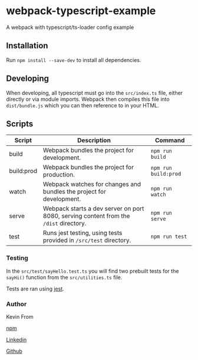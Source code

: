 # webpack-typescript-example

A webpack with typescript/ts-loader config example

## Installation

Run `npm install --save-dev` to install all dependencies.

## Developing

When developing, all typescript must go into the `src/index.ts` file, either directly or via module imports. Webpack then compiles this file into `dist/bundle.js` which you can then reference to in your HTML.

## Scripts

| Script | Description | Command | 
| --- | --- | --- |
| build | Webpack bundles the project for development. | `npm run build` |
| build:prod | Webpack bundles the project for production. | `npm run build:prod` |
| watch | Webpack watches for changes and bundles the project for development. | `npm run watch` |
| serve | Webpack starts a dev server on port 8080, serving content from the `/dist` directory. | `npm run serve` | 
| test | Runs jest testing, using tests provided in `/src/test` directory. | `npm run test` |

### Testing

In the `src/test/sayHello.test.ts` you will find two prebuilt tests for the `sayHi()` function from the `src/utilities.ts` file.

Tests are ran using [jest](https://jestjs.io).

### Author

Kevin From

[npm](https://www.npmjs.com/~kevinfrom)

[Linkedin](https://linkedin.com/in/kevinfrom)

[Github](https://github.com/kevinfrom)